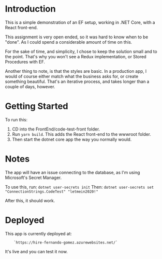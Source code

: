 # Introduction 
This is a simple demonstration of an EF setup, working in .NET Core, with a
React front-end.

This assignment is very open ended, so it was hard to know when to be "done".
As I could spend a considerable amount of time on this.

For the sake of time, and simplicity, I chose to keep the solution small and to
the point.  That's why you won't see a Redux implementation, or Stored
Procedures with EF.

Another thing to note, is that the styles are basic.  In a production app, I
would of course either match what the business asks for, or create something
beautiful.  That's an iterative process, and takes longer than a couple of days, however.

# Getting Started
To run this:

1. CD into the FrontEnd/code-test-front folder.
2. Run `yarn build`. This adds the React front-end to the wwwroot folder.
3. Then start the dotnet core app the way you normally would.

# Notes
The app will have an issue connecting to the database, as I'm using Microsoft's
Secret Manager.

To use this, run:
`dotnet user-secrets init`
Then:
`dotnet user-secrets set "ConnectionStrings.CodeTest" "letmein2020!"`

After this, it should work.

# Deployed
This app is currently deployed at:

        `https://hire-fernando-gomez.azurewebsites.net/`

It's live and you can test it now.